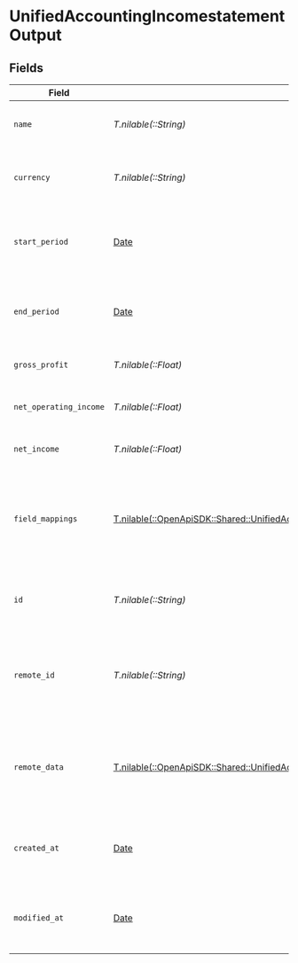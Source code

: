 # UnifiedAccountingIncomestatementOutput


## Fields

| Field                                                                                                                                                              | Type                                                                                                                                                               | Required                                                                                                                                                           | Description                                                                                                                                                        | Example                                                                                                                                                            |
| ------------------------------------------------------------------------------------------------------------------------------------------------------------------ | ------------------------------------------------------------------------------------------------------------------------------------------------------------------ | ------------------------------------------------------------------------------------------------------------------------------------------------------------------ | ------------------------------------------------------------------------------------------------------------------------------------------------------------------ | ------------------------------------------------------------------------------------------------------------------------------------------------------------------ |
| `name`                                                                                                                                                             | *T.nilable(::String)*                                                                                                                                              | :heavy_minus_sign:                                                                                                                                                 | The name of the income statement                                                                                                                                   | Q2 2024 Income Statement                                                                                                                                           |
| `currency`                                                                                                                                                         | *T.nilable(::String)*                                                                                                                                              | :heavy_minus_sign:                                                                                                                                                 | The currency used in the income statement                                                                                                                          | USD                                                                                                                                                                |
| `start_period`                                                                                                                                                     | [Date](https://ruby-doc.org/stdlib-2.6.1/libdoc/date/rdoc/Date.html)                                                                                               | :heavy_minus_sign:                                                                                                                                                 | The start date of the period covered by the income statement                                                                                                       | 2024-04-01T00:00:00Z                                                                                                                                               |
| `end_period`                                                                                                                                                       | [Date](https://ruby-doc.org/stdlib-2.6.1/libdoc/date/rdoc/Date.html)                                                                                               | :heavy_minus_sign:                                                                                                                                                 | The end date of the period covered by the income statement                                                                                                         | 2024-06-30T23:59:59Z                                                                                                                                               |
| `gross_profit`                                                                                                                                                     | *T.nilable(::Float)*                                                                                                                                               | :heavy_minus_sign:                                                                                                                                                 | The gross profit for the period                                                                                                                                    | 1000000                                                                                                                                                            |
| `net_operating_income`                                                                                                                                             | *T.nilable(::Float)*                                                                                                                                               | :heavy_minus_sign:                                                                                                                                                 | The net operating income for the period                                                                                                                            | 800000                                                                                                                                                             |
| `net_income`                                                                                                                                                       | *T.nilable(::Float)*                                                                                                                                               | :heavy_minus_sign:                                                                                                                                                 | The net income for the period                                                                                                                                      | 750000                                                                                                                                                             |
| `field_mappings`                                                                                                                                                   | [T.nilable(::OpenApiSDK::Shared::UnifiedAccountingIncomestatementOutputFieldMappings)](../../models/shared/unifiedaccountingincomestatementoutputfieldmappings.md) | :heavy_minus_sign:                                                                                                                                                 | The custom field mappings of the object between the remote 3rd party & Panora                                                                                      | {<br/>"custom_field_1": "value1",<br/>"custom_field_2": "value2"<br/>}                                                                                             |
| `id`                                                                                                                                                               | *T.nilable(::String)*                                                                                                                                              | :heavy_minus_sign:                                                                                                                                                 | The UUID of the income statement record                                                                                                                            | 801f9ede-c698-4e66-a7fc-48d19eebaa4f                                                                                                                               |
| `remote_id`                                                                                                                                                        | *T.nilable(::String)*                                                                                                                                              | :heavy_minus_sign:                                                                                                                                                 | The remote ID of the income statement in the context of the 3rd Party                                                                                              | incomestatement_1234                                                                                                                                               |
| `remote_data`                                                                                                                                                      | [T.nilable(::OpenApiSDK::Shared::UnifiedAccountingIncomestatementOutputRemoteData)](../../models/shared/unifiedaccountingincomestatementoutputremotedata.md)       | :heavy_minus_sign:                                                                                                                                                 | The remote data of the income statement in the context of the 3rd Party                                                                                            | {<br/>"raw_data": {<br/>"additional_field": "some value"<br/>}<br/>}                                                                                               |
| `created_at`                                                                                                                                                       | [Date](https://ruby-doc.org/stdlib-2.6.1/libdoc/date/rdoc/Date.html)                                                                                               | :heavy_minus_sign:                                                                                                                                                 | The created date of the income statement record                                                                                                                    | 2024-06-15T12:00:00Z                                                                                                                                               |
| `modified_at`                                                                                                                                                      | [Date](https://ruby-doc.org/stdlib-2.6.1/libdoc/date/rdoc/Date.html)                                                                                               | :heavy_minus_sign:                                                                                                                                                 | The last modified date of the income statement record                                                                                                              | 2024-06-15T12:00:00Z                                                                                                                                               |